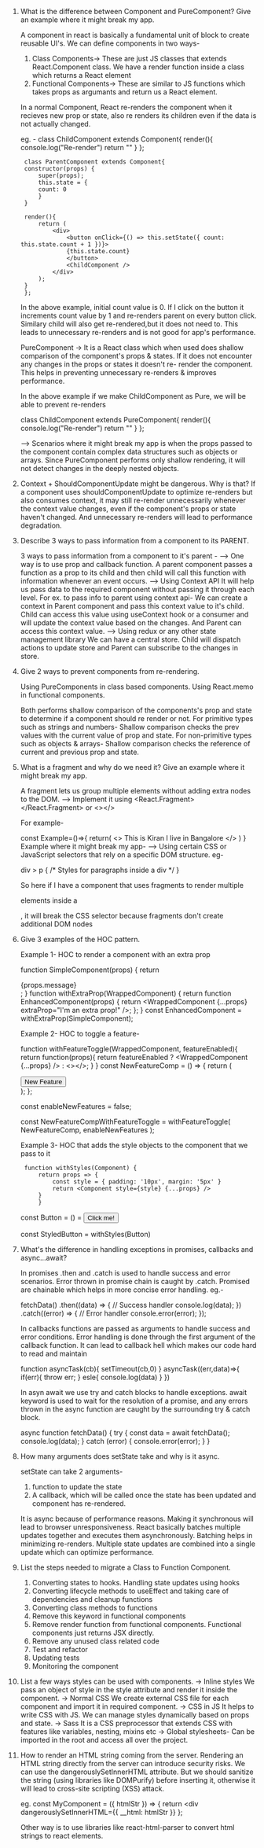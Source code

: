 1. What is the difference between Component and PureComponent? Give an example where it might break my app.

    A component in react is basically a fundamental unit of block to create reusable UI's.
    We can define components in two ways-
    1. Class Components->  These are just JS classes that extends React.Component class. We have a render function inside a class which returns a React element
    2. Functional Components-> These are similar to JS functions which takes props as argumants and return us a React element.

    In a normal Component, React re-renders the component when it recieves new prop or state, also re renders its children even if the data is not actually changed.

    eg. -
        class ChildComponent extends Component{
        render(){
            console.log("Re-render")
            return ""
        }
        };

        class ParentComponent extends Component{
        constructor(props) {
            super(props);
            this.state = {
            count: 0
            }
        }

        render(){
            return (
                <div>
                    <button onClick={() => this.setState({ count: this.state.count + 1 })}>
                    {this.state.count}
                    </button>
                    <ChildComponent />
                </div>
            );
        }
        };

    In the above example, initial count value is 0.
    If I click on the button it increments count value by 1 and re-renders parent on every button click. Similary child will also get re-rendered,but it does not need to.
    This leads to unnecessary re-renders and is not good for app's performance.

    PureComponent -> It is a React class which when used does shallow comparison of the component's props & states. If it does not encounter any changes in the props or states it doesn't re- render the component.
    This helps in preventing unnecessary re-renders & improves performance.

    In the above example if we make ChildComponent as Pure, we will be able to prevent re-renders

    class ChildComponent extends PureComponent{
        render(){
            console.log("Re-render")
            return ""
        }
        };

    --> Scenarios where it might break my app is when the props passed to the component contain complex data structures such as objects or arrays. Since PureComponent performs only shallow rendering, it will not detect changes in the deeply nested objects.

2. Context + ShouldComponentUpdate might be dangerous. Why is that?
    If a component uses shouldComponentUpdate to optimize re-renders but also consumes context, it may still re-render unnecessarily whenever the context value changes, even if the component's props or state haven't changed. And unnecessary re-renders will lead to performance degradation.

3. Describe 3 ways to pass information from a component to its PARENT.

   3 ways to pass information from a component to it's parent -
   --> One way is to use prop and callback function. 
   A parent component passes a function as a prop to its child and then child will call this function with information whenever an event occurs.
   --> Using Context API
   It will help us pass data to the required component without passing it through each level.
   For ex. to pass info to parent using context api-
   We can create a context in Parent component and pass this context value to it's child. Child can access this value using useContext hook or a consumer and will update the context value based on the changes. And Parent can access this context value.
   --> Using redux or any other state management library
   We can have a central store. Child will dispatch actions to update store and Parent can subscribe to the changes in store.

4. Give 2 ways to prevent components from re-rendering.

    Using PureComponents in class based components.
    Using React.memo in functional components.

    Both performs shallow comparison of the components's prop and state to determine if a component should re render or not.
    For primitive types such as strings and numbers-
    Shallow comparison checks the prev values with the current value of prop and state.
    For non-primitive types such as objects & arrays-
    Shallow comparison checks the reference of current and previous prop and state.


5. What is a fragment and why do we need it? Give an example where it might break my app.

     A fragment lets us group multiple elements without adding extra nodes to the DOM.
    --> Implement it using <React.Fragment></React.Fragment> or <></>

    For example-

    const Example=()=>{
        return(
            <>
                <span>This is Kiran</span>
                <span>I live in Bangalore</span>
            </>
        )
    }
    Example where it might break my app-
    --> Using certain CSS or JavaScript selectors that rely on a specific DOM structure.
    eg-

    div > p {
        /* Styles for paragraphs inside a div */
        }

    So here if I have a component that uses fragments to render multiple <p> elements inside a <div>, it will break the CSS selector because fragments don't create additional DOM nodes


6. Give 3 examples of the HOC pattern.

    Example 1- HOC to render a component with an extra prop

    function SimpleComponent(props) {
        return <div>{props.message}</div>;
    }
    function withExtraProp(WrappedComponent) {
    return function EnhancedComponent(props) {
        return <WrappedComponent {...props} extraProp="I'm an extra prop!" />;
    };
    }
    const EnhancedComponent = withExtraProp(SimpleComponent);

    <EnhancedComponent message="Hello world" />

    Example 2- HOC to toggle a feature-

    function withFeatureToggle(WrappedComponent, featureEnabled){
        return function(props){
            return featureEnabled ? <WrappedComponent {...props} /> : <></>;
        }
    }
    const NewFeatureComp = () => {
        return (
            <div>
                <button>New Feature</button>
            </div>
        );
        };


    const enableNewFeatures = false;

    const NewFeatureCompWithFeatureToggle = withFeatureToggle( NewFeatureComp, enableNewFeatures );

    Example 3- HOC that adds the style objects to the component that we pass to it

        function withStyles(Component) {
            return props => {
                const style = { padding: '10px', margin: '5px' }
                return <Component style={style} {...props} />
            }
            }

    const Button = () = <button>Click me!</button>

    const StyledButton = withStyles(Button)


7. What's the difference in handling exceptions in promises, callbacks and async...await?

    In promises .then and .catch is used to handle success and error scenarios. Error thrown in promise chain is caught by 
    .catch. Promised are chainable which helps in more concise error handling.
    eg.-
    
    fetchData()
    .then((data) => {
        // Success handler
        console.log(data);
    })
    .catch((error) => {
        // Error handler
        console.error(error);
    });

    In callbacks functions are passed as arguments to handle success and error conditions. Error handling is done through the first argument of the callback function.
    It can lead to callback hell which makes our code hard to read and maintain

    function asyncTask(cb){
        setTimeout(cb,0)
    }
    asyncTask((err,data)=>{
        if(err){
            throw err;
        }
        esle{
            console.log(data)
        }
    })
   

    In asyn await we use try and catch blocks to handle exceptions. 
    await keyword is used to wait for the resolution of a promise, and any errors thrown in the async function are caught by the surrounding try & catch block.

    async function fetchData() {
    try {
        const data = await fetchData();
        console.log(data);
    } catch (error) {
        console.error(error);
    }
    }


8. How many arguments does setState take and why is it async.

    setState can take 2 arguments-
    1. function to update the state
    2. A callback, which will be called once the state has been updated and component has re-rendered.

    It is async because of performance reasons. Making it synchronous will lead to browser unresponsiveness.
    React basically batches multiple updates together and executes them asynchronously. Batching helps in minimizing re-renders. Multiple state updates are combined into a single update which can optimize performance.


9. List the steps needed to migrate a Class to Function Component.
   1. Converting states to hooks. Handling state updates using hooks
   2. Converting lifecycle methods to useEffect and taking care of dependencies and cleanup functions
   3. Converting class methods to functions
   4. Remove this keyword in functional components
   5. Remove render function from functional components. Functional components just returns JSX directly.
   6. Remove any unused class related code
   7. Test and refactor
   8. Updating tests
   9. Monitoring the component

10. List a few ways styles can be used with components.
    -> Inline styles 
       We pass an object of style in the style attribute and render it inside the component.
    -> Normal CSS
       We create external CSS file for each component and import it in required component.
    -> CSS in JS
       It helps to write CSS with JS. We can manage styles dynamically based on props and state.
    -> Sass 
       It is a CSS preprocessor that extends CSS with features like variables, nesting, mixins etc
    -> Global stylesheets- Can be imported in the root and access all over the project.


11. How to render an HTML string coming from the server.
    Rendering an HTML string directly from the server can introduce security risks.
    We can use the dangerouslySetInnerHTML attribute. But we should sanitize the string (using libraries like DOMPurify) before inserting it, otherwise it will lead to cross-site scripting (XSS) attack.

    eg.
    const MyComponent = ({ htmlStr }) => {
        return <div dangerouslySetInnerHTML={{ __html: htmlStr }}
    };

    Other way is to use libraries like react-html-parser to convert html strings to react elements.
